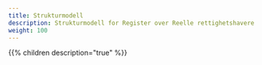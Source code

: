```yaml
---
title: Strukturmodell
description: Strukturmodell for Register over Reelle rettighetshavere
weight: 100
---
```


{{% children description="true" %}}
